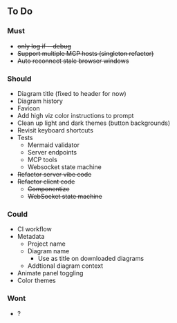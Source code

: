 ## To Do

### Must
- ~~only log if --debug~~
- ~~Support multiple MCP hosts (singleton refactor)~~
- ~~Auto reconnect stale browser windows~~

### Should
- Diagram title (fixed to header for now)
- Diagram history
- Favicon
- Add high viz color instructions to prompt
- Clean up light and dark themes (button backgrounds)
- Revisit keyboard shortcuts
- Tests
  - Mermaid validator
  - Server endpoints
  - MCP tools
  - Websocket state machine
- ~~Refactor server vibe code~~
- ~~Refactor client code~~
  - ~~Componentize~~
  - ~~WebSocket state machine~~

### Could
- CI workflow
- Metadata
  - Project name
  - Diagram name
    - Use as title on downloaded diagrams
  - Addtional diagram context
- Animate panel toggling
- Color themes

### Wont
- ?
